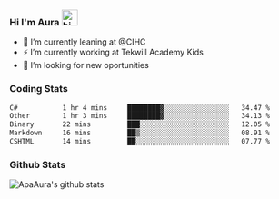 ### Hi I'm Aura <img src="https://user-images.githubusercontent.com/1303154/88677602-1635ba80-d120-11ea-84d8-d263ba5fc3c0.gif" width="28px" alt="hi">

- 🔭 I’m currently leaning at @CIHC
- ⚡ I’m currently working at Tekwill Academy Kids
- 🤔 I’m looking for new oportunities


### Coding Stats

<!--START_SECTION:waka-->

```txt
C#           1 hr 4 mins     ████████▓░░░░░░░░░░░░░░░░   34.47 %
Other        1 hr 3 mins     ████████▓░░░░░░░░░░░░░░░░   34.13 %
Binary       22 mins         ███░░░░░░░░░░░░░░░░░░░░░░   12.05 %
Markdown     16 mins         ██▒░░░░░░░░░░░░░░░░░░░░░░   08.91 %
CSHTML       14 mins         ██░░░░░░░░░░░░░░░░░░░░░░░   07.77 %
```

<!--END_SECTION:waka-->

### Github Stats

![ApaAura's github stats](https://github-readme-stats.vercel.app/api?username=ApaAura&count_private=true&theme=tokyonight&hide=contribs,prs)
